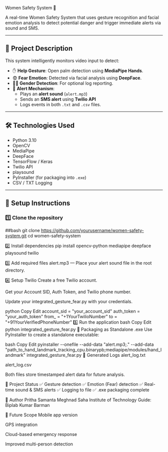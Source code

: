 Women Safety System 🚨

A real-time Women Safety System that uses gesture recognition and facial emotion analysis to detect potential danger and trigger immediate alerts via sound and SMS.

---

## 🔬 **Project Description**

This system intelligently monitors video input to detect:

- ✋ **Help Gesture**: Open palm detection using **MediaPipe Hands**.
- 😨 **Fear Emotion**: Detected via facial analysis using **DeepFace**.
- 👩‍🦰 **Gender Detection**: For optional log reporting.
- 🔔 **Alert Mechanism**: 
  - Plays an **alert sound** (`alert.mp3`)
  - Sends an **SMS alert** using **Twilio API**
  - Logs events in both `.txt` and `.csv` files.

---

## 🛠 **Technologies Used**

- Python 3.10
- OpenCV
- MediaPipe
- DeepFace
- TensorFlow / Keras
- Twilio API
- playsound
- PyInstaller (for packaging into `.exe`)
- CSV / TXT Logging

---

## 🚀 **Setup Instructions**

### 1️⃣ Clone the repository

##bash
git clone https://github.com/yourusername/women-safety-system.git
cd women-safety-system

2️⃣ Install dependencies
pip install opencv-python mediapipe deepface playsound twilio

3️⃣ Add required files
alert.mp3 — Place your alert sound file in the root directory.

4️⃣ Setup Twilio
Create a free Twilio account.

Get your Account SID, Auth Token, and Twilio phone number.

Update your integrated_gesture_fear.py with your credentials.

python
Copy
Edit
account_sid = "your_account_sid"
auth_token = "your_auth_token"
from_ = "+1YourTwilioNumber"
to = "+91YourVerifiedPhoneNumber"
5️⃣ Run the application
bash
Copy
Edit
python integrated_gesture_fear.py
💾 Packaging as Standalone .exe
Use PyInstaller to create a standalone executable:

bash
Copy
Edit
pyinstaller --onefile --add-data "alert.mp3;." --add-data "path_to_hand_landmark_tracking_cpu.binarypb;mediapipe/modules/hand_landmark" integrated_gesture_fear.py
📂 Generated Logs
alert_log.txt

alert_log.csv

Both files store timestamped alert data for future analysis.

🎯 Project Status
✅ Gesture detection
✅ Emotion (Fear) detection
✅ Real-time sound & SMS alerts
✅ Logging to file
✅ .exe packaging complete

📄 Author
Pritha Samanta
Meghnad Saha Institute of Technology
Guide: Biplab Kumar Barman

🔮 Future Scope
Mobile app version

GPS integration

Cloud-based emergency response

Improved multi-person detection


